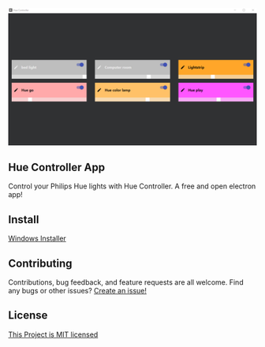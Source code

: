![GitHub Logo](/icons/hue1.png)


## Hue Controller App
Control your Philips Hue lights with Hue Controller. A free and open electron app!

## Install
[Windows Installer](https://github.com/MarcDwyer/electron-hue-controller/releases/download/1.0/Hue.Controller.Setup.0.1.0.exe)

## Contributing
Contributions, bug feedback, and feature requests are all welcome.
Find any bugs or other issues? [Create an issue!](https://github.com/MarcDwyer/electron-hue-controller/issues)

## License 
[This Project is MIT licensed](https://github.com/MarcDwyer/electron-hue-controller/blob/master/LICENSE)
